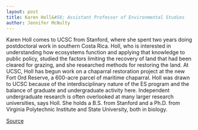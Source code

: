 ```yaml
---
layout: post
title: Karen Holl&#58; Assistant Professor of Environmental Studies 
author: Jennifer McNulty
---  
```


Karen Holl comes to UCSC from Stanford, where she spent two years doing postdoctoral work in southern Costa Rica. Holl, who is interested in understanding how ecosystems function and applying that knowledge to public policy, studied the factors limiting the recovery of land that had been cleared for grazing, and she researched methods for restoring the land. At UCSC, Holl has begun work on a chaparral restoration project at the new Fort Ord Reserve, a 600-acre parcel of maritime chaparral. Holl was drawn to UCSC because of the interdisciplinary nature of the ES program and the balance of graduate and undergraduate activity here. Independent undergraduate research is often overlooked at many larger research universities, says Holl. She holds a B.S. from Stanford and a Ph.D. from Virginia Polytechnic Institute and State University, both in biology.

[Source](http://www1.ucsc.edu/oncampus/currents/96-10-07/newfac.htm "Permalink to Holl-New Faculty")
